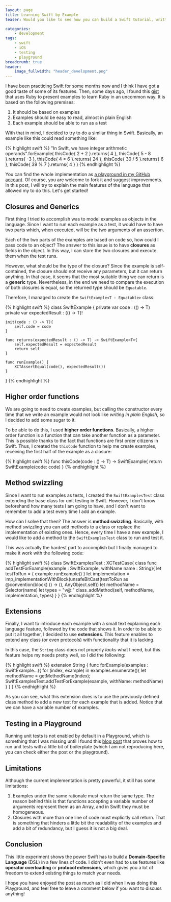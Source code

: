 ```yaml
---
layout: page
title: Learning Swift by Example
teaser: Would you like to see how you can build a Swift tutorial, written in Swift, readable as natural language, and executable as a suite of tests? You are in the right place!

categories:
    - development
tags:
    - swift
    - iOS
    - testing
    - playground
breadcrumb: true
header:
    image_fullwidth: "header_development.png"
---
```


I have been practicing Swift for some months now and I think I have got a good taste of some of its features. Then, some days ago, I found this [gist][1] that uses Ruby to present examples to learn Ruby in an uncommon way. It is based on the following premises:

1. It should be based on examples
2. Examples should be easy to read, almost in plain English
3. Each example should be able to run as a test

With that in mind, I decided to try to do a similar thing in Swift. Basically, an example like this could read something like:

{% highlight swift %}
"In Swift, we have integer arithmetic operands".forExample(
    thisCode{ 2 + 2 }.returns{ 4 },
    thisCode{ 5 - 8 }.returns{ -3 },
    thisCode{ 4 * 6 }.returns{ 24 },
    thisCode{ 30 / 5 }.returns{ 6 },
    thisCode{ 39 % 7 }.returns{ 4 }
)
{% endhighlight %}

You can find the whole implementation as [a playground in my GitHub account][3]. Of course, you are welcome to fork it and suggest improvements. In this post, I will try to explain the main features of the language that allowed my to do this. Let's get started!

## Closures and Generics

First thing I tried to accomplish was to model examples as objects in the language. Since I want to run each example as a test, it would have to have two parts which, when executed, will be the two arguments of an assertion.

Each of the two parts of the examples are based on code so, how could I pass code to an object? The answer to this issue is to have **closures** as fields in the object. In this way, I can store the two closures and execute them when the test runs.

However, what should be the type of the closure? Since the example is self-contained, the closure should not receive any parameters, but it can return anything. In that case, it seems that the most suitable thing we can return is a **generic** type. Nevertheless, in the end we need to compare the execution of both closures is equal, so the returned type should be `Equatable`.

Therefore, I managed to create the `SwiftExample<T : Equatable>` class:

{% highlight swift %}
class SwiftExample<T : Equatable> {
    private var code : (() -> T)
    private var expectedResult : (() -> T)!
    
    init(code : () -> T){
        self.code = code
    }
    
    func returns(expectedResult : () -> T) -> SwiftExample<T>{
        self.expectedResult = expectedResult
        return self
    }
    
    func runExample() {
        XCTAssertEqual(code(), expectedResult())
    }
}
{% endhighlight %}

## Higher order functions

We are going to need to create examples, but calling the constructor every time that we write an example would not look like *writing in plain English*, so I decided to add some sugar to it.

To be able to do this, I used **higher order functions**. Basically, a higher order function is a function that can take another function as a parameter. This is possible thanks to the fact that functions are first order citizens in Swift. Thus, I created the `thisCode` function to help me create examples, receiving the first half of the example as a closure:

{% highlight swift %}
func thisCode<T>(code : () -> T) -> SwiftExample<T>{
    return SwiftExample<T>(code: code)
}
{% endhighlight %}

## Method swizzling

Since I want to run examples as tests, I created the `SwiftExamplesTest` class extending the base class for unit testing in Swift. However, I don't know beforehand how many tests I am going to have, and I don't want to remember to add a test every time I add an example.

How can I solve that then? The answer is **method swizzling**. Basically, with method swizzling you can add methods to a class or replace the implementation of existing ones. Hence, every time I have a new example, I would like to add a method to the `SwiftExamplesTest` class to run and test it.

This was actually the hardest part to accomplish but I finally managed to make it work with the following code:

{% highlight swift %}
class SwiftExamplesTest : XCTestCase{
    class func addTestForExample<T>(example : SwiftExample<T>, withName name : String){
        let testToRun = { example.runExample() }
        let implementation = imp_implementationWithBlock(unsafeBitCast(testToRun as @convention(block) () -> (), AnyObject.self))
        let methodName = Selector(name)
        let types = "v@:"
        class_addMethod(self, methodName, implementation, types)
    }
}
{% endhighlight %}

## Extensions

Finally, I want to introduce each example with a small text explaining each language feature, followed by the code that shows it. In order to be able to put it all together, I decided to use **extensions**. This feature enables to extend any class (or even protocols) with functionality that it is lacking.

In this case, the `String` class does not properly *lacks* what I need, but this feature helps my needs pretty well, so I did the following:

{% highlight swift %}
extension String {
    func forExample<T>(examples : SwiftExample<T>...){
        for (index, example) in examples.enumerate(){
            let methodName = getMethodName(index);
            SwiftExamplesTest.addTestForExample(example, withName: methodName)
        }
    }
}
{% endhighlight %}

As you can see, what this extension does is to use the previously defined class method to add a new test for each example that is added. Notice that we can have a variable number of examples.

## Testing in a Playground

Running unit tests is not enabled by default in a Playground, which is something that I was missing until I found this [blog post][2] that proves how to run unit tests with a little bit of boilerplate (which I am not reproducing here, you can check either the post or the playground).

## Limitations

Although the current implementation is pretty powerful, it still has some limitations:

1. Examples under the same rationale must return the same type. The reason behind this is that functions accepting a variable number of arguments represent them as an Array, and in Swift they must be homogeneous.
2. Closures with more than one line of code must explicitly call return. That is something that hinders a little bit the readability of the examples and add a bit of redundancy, but I guess it is not a big deal.

## Conclusion

This little experiment shows the power Swift has to build a **Domain-Specific Language** (DSL) in a few lines of code. I didn't even had to use features like **operator overloading** or **protocol extensions**, which gives you a lot of freedom to extend existing things to match your needs.

I hope you have enjoyed the post as much as I did when I was doing this Playground, and feel free to leave a comment below if you want to discuss anything!

 [1]: https://gist.github.com/raul/544948
 [2]: http://initwithstyle.net/2015/11/tdd-in-swift-playgrounds/
 [3]: https://github.com/truizlop/LearningSwiftByExample
 [4]: #
 [5]: #
 [6]: #
 [7]: #
 [8]: #
 [9]: #
 [10]: #
 